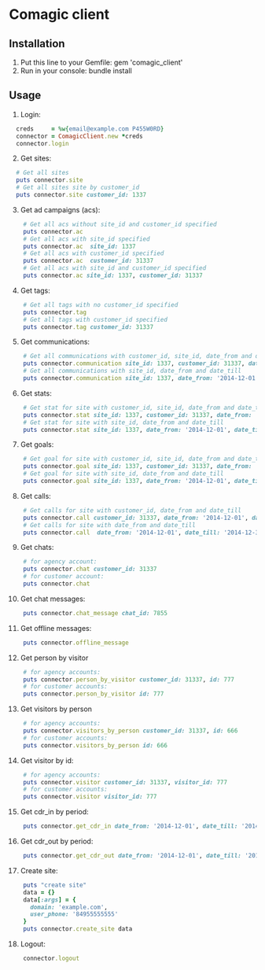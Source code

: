 # Comagic client

## Installation
1. Put this line to your Gemfile:
          gem 'comagic_client'
2. Run in your console:
          bundle install
## Usage

1) Login:

```ruby
  creds     = %w{email@example.com P455W0RD}
  connector = ComagicClient.new *creds
  connector.login
```

2) Get sites:

```ruby
  # Get all sites
  puts connector.site
  # Get all sites site by customer_id
  puts connector.site customer_id: 1337
```

3) Get ad campaigns (acs):

```ruby
    # Get all acs without site_id and customer_id specified
    puts connector.ac
    # Get all acs with site_id specified
    puts connector.ac  site_id: 1337
    # Get all acs with customer_id specified
    puts connector.ac  customer_id: 31337
    # Get all acs with site_id and customer_id specified
    puts connector.ac site_id: 1337, customer_id: 31337
```

4) Get tags:

```ruby
    # Get all tags with no customer_id specified
    puts connector.tag
    # Get all tags with customer_id specified
    puts connector.tag customer_id: 31337
```

5) Get communications:

```ruby
    # Get all communications with customer_id, site_id, date_from and date_till
    puts connector.communication site_id: 1337, customer_id: 31337, date_from: '2014-12-01', date_till: '2014-12-31'
    # Get all communications with site_id, date_from and date_till
    puts connector.communication site_id: 1337, date_from: '2014-12-01', date_till: '2014-12-31'
```

6) Get stats:

```ruby
    # Get stat for site with customer_id, site_id, date_from and date_till
    puts connector.stat site_id: 1337, customer_id: 31337, date_from: '2014-12-01', date_till: '2014-12-31'
    # Get stat for site with site_id, date_from and date_till
    puts connector.stat site_id: 1337, date_from: '2014-12-01', date_till: '2014-12-31'
```

7) Get goals:

```ruby
    # Get goal for site with customer_id, site_id, date_from and date_till
    puts connector.goal site_id: 1337, customer_id: 31337, date_from: '2014-12-01', date_till: '2014-12-31'
    # Get goal for site with site_id, date_from and date_till
    puts connector.goal site_id: 1337, date_from: '2014-12-01', date_till: '2014-12-31'
```

8) Get calls:

```ruby
    # Get calls for site with customer_id, date_from and date_till
    puts connector.call customer_id: 31337, date_from: '2014-12-01', date_till: '2014-12-31'
    # Get calls for site with date_from and date_till
    puts connector.call  date_from: '2014-12-01', date_till: '2014-12-31'
```

9) Get chats:

```ruby
    # for agency account:
    puts connector.chat customer_id: 31337
    # for customer account:
    puts connector.chat
```

10) Get chat messages:

```ruby
    puts connector.chat_message chat_id: 7855
```

11) Get offline messages:

```ruby
    puts connector.offline_message
```

12) Get person by visitor

```ruby
    # for agency accounts:
    puts connector.person_by_visitor customer_id: 31337, id: 777
    # for customer accounts:
    puts connector.person_by_visitor id: 777
```

13) Get visitors by person

```ruby
    # for agency accounts:
    puts connector.visitors_by_person customer_id: 31337, id: 666
    # for customer accounts:
    puts connector.visitors_by_person id: 666
```

14) Get visitor by id:

```ruby
    # for agency accounts:
    puts connector.visitor customer_id: 31337, visitor_id: 777
    # for customer accounts:
    puts connector.visitor visitor_id: 777
```

15) Get cdr_in by period:

```ruby
    puts connector.get_cdr_in date_from: '2014-12-01', date_till: '2014-12-31'
```

16) Get cdr_out by period:

```ruby
    puts connector.get_cdr_out date_from: '2014-12-01', date_till: '2014-12-31'
```

17) Create site:

```ruby
    puts "create site"
    data = {}
    data[:args] = { 
      domain: 'example.com',
      user_phone: '84955555555'
    }
    puts connector.create_site data
```

18) Logout:

```ruby
    connector.logout
```
